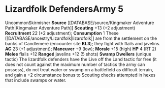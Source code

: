 ﻿---
ac: '23'
hp: '4'
id: '13'
level: '5'
name: Lizardfolk Defenders
rarity: Uncommon
source: '[[DATABASE/source/Kingmaker Adventure Path|Kingmaker Adventure Path]]'
trait:
- '[[DATABASE/trait/Skirmisher|Skirmisher]]'
- '[[DATABASE/trait/Uncommon|Uncommon]]'
type: Warfare Army

---
# Lizardfolk Defenders<span class="item-type">Army 5</span>

<span class="trait-uncommon item-trait">Uncommon</span><span class="item-trait">Skirmisher</span>
**Source** [[DATABASE/source/Kingmaker Adventure Path|Kingmaker Adventure Path]]
**Scouting** +13 (+2 adjustment)
**Recruitment** 22 (+2 adjustment); **Consumption** 1
These [[DATABASE/ancestry/Lizardfolk|lizardfolk]] are from the settlement on the banks of Candlemere (encounter site **KL3**); they fight with flails and javelins.
**AC** 23 (+1 adjustment); **Maneuver** +9 (low); **Morale** +15 (high)
**HP** 4 (RT 2)
**Melee** flails +12
**Ranged** javelins +12 (5 shots)
**Swamp Dwellers** (unique tactic) The lizardfolk defenders have the Live off the Land tactic for free (it does not count against the maximum number of tactics the army can possess), do not treat water or swamp on a battlefield as difficult terrain, and gain a +2 circumstance bonus to Scouting checks attempted in hexes that include swamps or water.